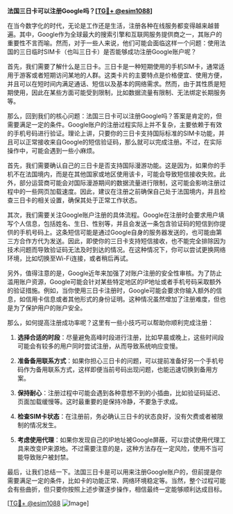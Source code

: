 **法国三日卡可以注册Google吗？[[TG💪+ @esim1088](https://t.me/s/esim1088)]**

在当今数字化的时代，无论是工作还是生活，注册各种在线服务都变得越来越普遍。其中，Google作为全球最大的搜索引擎和互联网服务提供商之一，其账户的重要性不言而喻。然而，对于一些人来说，他们可能会面临这样一个问题：使用法国的三日临时SIM卡（也叫三日卡）是否能够成功注册Google账户呢？

首先，我们需要了解什么是三日卡。三日卡是一种短期使用的手机SIM卡，通常适用于游客或者短期访问某地的人群。这类卡片的主要特点是价格便宜、使用方便，并且可以在短时间内满足通话、短信以及基本的网络需求。然而，由于其性质是短期使用，因此在某些方面可能受到限制，比如数据流量有限制、无法绑定长期服务等。

那么，回到我们的核心问题：法国三日卡可以注册Google吗？答案是肯定的，但需要满足一定的条件。Google账户的注册过程实际上并不复杂，主要依赖于有效的手机号码进行验证。理论上讲，只要你的三日卡支持国际标准的SIM卡功能，并且可以正常接收来自Google的短信验证码，那么就可以完成注册。不过，在实际操作中，可能会遇到一些小麻烦。

首先，我们需要确认自己的三日卡是否支持国际漫游功能。这是因为，如果你的手机不在法国境内，而是在其他国家或地区使用该卡，可能会导致短信接收失败。此外，部分运营商可能会对国际漫游期间的数据流量进行限制，这可能会影响注册过程中的一些网页加载速度。因此，建议在注册之前确保自己处于法国境内，并且检查三日卡的相关设置，确保其处于正常工作状态。

其次，我们需要关注Google账户注册的具体流程。Google在注册时会要求用户填写个人信息，包括姓名、生日、性别等，并且会发送一条包含验证码的短信到你提供的手机号码上。这条短信可能是通过Google自身的服务器发送的，也可能由第三方合作方代为发送。因此，即使你的三日卡支持短信接收，也不能完全排除因为技术问题而导致验证码无法及时到达的情况。在这种情况下，你可以尝试更换网络环境，比如切换至Wi-Fi连接，或者稍后再试。

另外，值得注意的是，Google近年来加强了对账户注册的安全性审核。为了防止滥用账户资源，Google可能会针对某些特定地区的IP地址或者手机号码采取额外的验证措施。例如，当你使用三日卡注册时，Google可能会要求你输入额外的信息，如信用卡信息或者其他形式的身份证明。这种情况虽然增加了注册难度，但也是为了保护用户的账户安全。

那么，如何提高注册成功率呢？这里有一些小技巧可以帮助你顺利完成注册：

1. **选择合适的时段**：尽量避免高峰时段进行注册，比如早晨或晚上，这些时间段可能会有较多的用户同时尝试注册，从而导致系统响应变慢。
   
2. **准备备用联系方式**：如果你担心三日卡的问题，可以提前准备好另一个手机号码作为备用联系方式，这样即便当前号码出现问题，也能迅速切换到备用方案。

3. **保持耐心**：注册过程中可能会遇到各种意想不到的小插曲，比如验证码延迟、页面加载缓慢等。这时最重要的是保持冷静，不要急于求成。

4. **检查SIM卡状态**：在注册前，务必确认三日卡的状态良好，没有欠费或者被限制的情况发生。

5. **考虑使用代理**：如果你发现自己的IP地址被Google屏蔽，可以尝试使用代理工具来改变IP来源地。不过需要注意的是，这种方法存在一定风险，使用不当可能导致账户被封禁。

最后，让我们总结一下。法国三日卡是可以用来注册Google账户的，但前提是你需要满足一定的条件，比如卡的功能正常、网络环境稳定等。当然，整个过程可能会有些曲折，但只要你按照上述步骤逐步操作，相信最终一定能够顺利达成目标。

[[TG💪+ @esim1088](https://t.me/s/esim1088) ![Image](https://i.postimg.cc/4NQfJmqS/Snipaste-2025-05-13-00-14-12.png)]